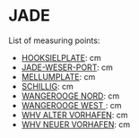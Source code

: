 # JADE

List of measuring points:

* [HOOKSIELPLATE](./HOOKSIELPLATE): <Value topic="rivers/pegel-online/JADE/HOOKSIELPLATE/measurementValue"/> cm
* [JADE-WESER-PORT](./JADE-WESER-PORT): <Value topic="rivers/pegel-online/JADE/JADE-WESER-PORT/measurementValue"/> cm
* [MELLUMPLATE](./MELLUMPLATE): <Value topic="rivers/pegel-online/JADE/MELLUMPLATE/measurementValue"/> cm
* [SCHILLIG](./SCHILLIG): <Value topic="rivers/pegel-online/JADE/SCHILLIG/measurementValue"/> cm
* [WANGEROOGE NORD](./WANGEROOGE-NORD): <Value topic="rivers/pegel-online/JADE/WANGEROOGE-NORD/measurementValue"/> cm
* [WANGEROOGE WEST ](./WANGEROOGE-WEST-): <Value topic="rivers/pegel-online/JADE/WANGEROOGE-WEST-/measurementValue"/> cm
* [WHV ALTER VORHAFEN](./WHV-ALTER-VORHAFEN): <Value topic="rivers/pegel-online/JADE/WHV-ALTER-VORHAFEN/measurementValue"/> cm
* [WHV NEUER VORHAFEN](./WHV-NEUER-VORHAFEN): <Value topic="rivers/pegel-online/JADE/WHV-NEUER-VORHAFEN/measurementValue"/> cm
